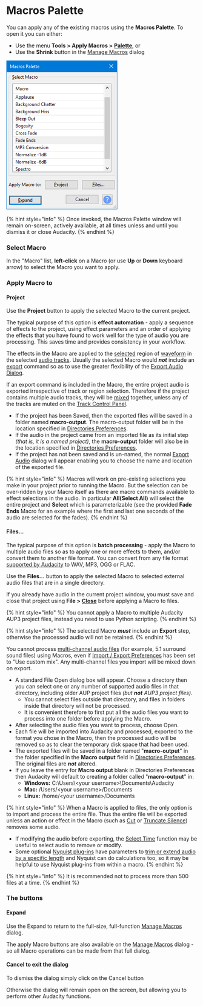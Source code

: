# Macros Palette

You can apply any of the existing macros using the **Macros Palette**. To open it you can either:

* Use the menu **Tools > Apply Macros >** [**Palette**](https://manual.audacityteam.org/man/tools\_menu\_apply\_macro.html), or
* Use the **Shrink** button in the [Manage Macros](https://manual.audacityteam.org/man/manage\_macros.html) dialog

![Macros Palette showing several user-added Macros as well as the as-shipped MP3 Conversion and Fade Ends Macros](../../.gitbook/assets/macrospalette.png)

{% hint style="info" %}
Once invoked, the Macros Palette window will remain on-screen, actively available, at all times unless and until you dismiss it or close Audacity.
{% endhint %}

### Select Macro

In the "Macro" list, **left-click** on a Macro (or use **Up** or **Down** keyboard arrow) to select the Macro you want to apply.

### Apply Macro to

#### Project

Use the **Project** button to apply the selected Macro to the current project.

The typical purpose of this option is **effect automation** - apply a sequence of effects to the project, using effect parameters and an order of applying the effects that you have found to work well for the type of audio you are processing. This saves time and provides consistency in your workflow.

The effects in the Macro are applied to the [selected](https://manual.audacityteam.org/man/audacity\_selection.html) region of [waveform](https://manual.audacityteam.org/man/audacity\_waveform.html) in the selected [audio tracks](https://manual.audacityteam.org/man/audio\_tracks.html). Usually the selected Macro would _**not**_ include an [export](https://manual.audacityteam.org/man/exporting\_audio.html) command so as to use the greater flexibility of the [Export Audio Dialog](https://manual.audacityteam.org/man/file\_export\_dialog.html).

If an export command is included in the Macro, the entire project audio is exported irrespective of track or region selection. Therefore if the project contains multiple audio tracks, they will be [mixed](https://manual.audacityteam.org/man/mixing.html) together, unless any of the tracks are muted on the [Track Control Panel](https://manual.audacityteam.org/man/audio\_tracks.html#panel).

* If the project has been Saved, then the exported files will be saved in a folder named **macro-output**. The macro-output folder will be in the location specified in [Directories Preferences](https://manual.audacityteam.org/man/directories\_preferences.html).
* If the audio in the project came from an imported file as its initial step _(that is, it is a named project)_, the **macro-output** folder will also be in the location specified in [Directories Preferences](https://manual.audacityteam.org/man/directories\_preferences.html).
* If the project has not been saved and is un-named, the normal [Export Audio](https://manual.audacityteam.org/man/file\_export\_dialog.html) dialog will appear enabling you to choose the name and location of the exported file.

{% hint style="info" %}
Macros will work on pre-existing selections you make in your project prior to running the Macro. But the selection can be over-ridden by your Macro itself as there are macro commands available to effect selections in the audio. In particular **All(Select All)** will select the entire project and **Select** which is parameterizable (see the provided **Fade Ends** Macro for an example where the first and last one seconds of the audio are selected for the fades).
{% endhint %}

#### Files...

The typical purpose of this option is **batch processing** - apply the Macro to multiple audio files so as to apply one or more effects to them, and/or convert them to another file format. You can convert from any file format [supported by Audacity](https://manual.audacityteam.org/man/faq\_opening\_and\_saving\_files.html#foreign) to WAV, MP3, OGG or FLAC.

Use the **Files...** button to apply the selected Macro to selected external audio files that are in a single directory.

If you already have audio in the current project window, you must save and close that project using **File >** [**Close**](https://manual.audacityteam.org/man/file\_menu.html#close) before applying a Macro to files.

{% hint style="info" %}
You cannot apply a Macro to multiple Audacity AUP3 project files, instead you need to use Python scripting.
{% endhint %}

{% hint style="info" %}
The selected Macro _**must**_ include an **Export** step, otherwise the processed audio will not be retained.
{% endhint %}

You cannot process [multi-channel audio files](https://manual.audacityteam.org/man/file\_export\_dialog.html#compare) (for example, 5.1 surround sound files) using Macros, even if [Import / Export Preferences](https://manual.audacityteam.org/man/import\_export\_preferences.html#export) has been set to "Use custom mix". Any multi-channel files you import will be mixed down on export.

* A standard File Open dialog box will appear. Choose a directory then you can select one or any number of supported audio files in that directory, including older AUP project files _(but **not** AUP3 project files)_.
  * You cannot select files outside that directory, and files in folders inside that directory will not be processed.
  * It is convenient therefore to first put all the audio files you want to process into one folder before applying the Macro.
* After selecting the audio files you want to process, choose Open.
* Each file will be imported into Audacity and processed, exported to the format you chose in the Macro, then the processed audio will be removed so as to clear the temporary disk space that had been used.
* The exported files will be saved in a folder named "**macro-output**" in the folder specified in the **Macro output** field in [Directories Preferences](https://manual.audacityteam.org/man/directories\_preferences.html). The original files are _**not**_ altered.
* If you leave the entry for **Macro output** blank in Directories Preferences then Audacity will default to creating a folder called "**macro-output**" in:
  * **Windows:** C:\Users\\\<your username>\Documents\Audacity
  * **Mac:** /Users/\<your username>/Documents
  * **Linux:** /home/\<your username>/Documents

{% hint style="info" %}
When a Macro is applied to files, the only option is to import and process the entire file. Thus the entire file will be exported unless an action or effect in the Macro (such as [Cut](https://manual.audacityteam.org/man/edit\_toolbar.html#cut) or [Truncate Silence](https://manual.audacityteam.org/man/truncate\_silence.html)) removes some audio.

* If modifying the audio before exporting, the [Select Time](https://manual.audacityteam.org/man/extra\_menu\_scriptables\_i.html#select\_time) function may be useful to select audio to remove or modify.
* Some optional [Nyquist plug-ins](https://wiki.audacityteam.org/wiki/Nyquist\_Plug-ins) have parameters to [trim or extend audio by a specific length](https://wiki.audacityteam.org/wiki/Download\_Nyquist\_Plug-ins#time) and Nyquist can do calculations too, so it may be helpful to use Nyquist plug-ins from within a macro.
{% endhint %}

{% hint style="info" %}
It is recommended not to process more than 500 files at a time.
{% endhint %}

### The buttons

#### Expand

Use the Expand to return to the full-size, full-function [Manage Macros](manage-macros.md) dialog.

The apply Macro buttons are also available on the [Manage Macros](manage-macros.md) dialog - so all Macro operations can be made from that full dialog.

#### Cancel to exit the dialog

To dismiss the dialog simply click on the Cancel button

Otherwise the dialog will remain open on the screen, but allowing you to perform other Audacity functions.
